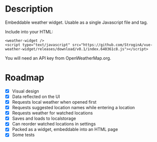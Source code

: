 # Description

Embeddable weather widget. Usable as a single Javascript file and tag.

Include into your HTML:
```
<weather-widget />
<script type="text/javascript" src="https://github.com/StroginA/vue-weather-widget/releases/download/v0.1/index.640361c8.js"></script>
```

You will need an API key from OpenWeatherMap.org.

# Roadmap

- [X] Visual design
- [X] Data reflected on the UI
- [X] Requests local weather when opened first
- [X] Requests suggested location names while entering a location
- [X] Requests weather for watched locations
- [X] Saves and loads to localstorage
- [X] Can reorder watched locations in settings
- [X] Packed as a widget, embeddable into an HTML page
- [X] Some tests